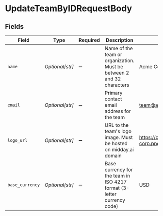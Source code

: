 # UpdateTeamByIDRequestBody


## Fields

| Field                                                                  | Type                                                                   | Required                                                               | Description                                                            | Example                                                                |
| ---------------------------------------------------------------------- | ---------------------------------------------------------------------- | ---------------------------------------------------------------------- | ---------------------------------------------------------------------- | ---------------------------------------------------------------------- |
| `name`                                                                 | *Optional[str]*                                                        | :heavy_minus_sign:                                                     | Name of the team or organization. Must be between 2 and 32 characters  | Acme Corporation                                                       |
| `email`                                                                | *Optional[str]*                                                        | :heavy_minus_sign:                                                     | Primary contact email address for the team                             | team@acme.com                                                          |
| `logo_url`                                                             | *Optional[str]*                                                        | :heavy_minus_sign:                                                     | URL to the team's logo image. Must be hosted on midday.ai domain       | https://cdn.midday.ai/logos/acme-corp.png                              |
| `base_currency`                                                        | *Optional[str]*                                                        | :heavy_minus_sign:                                                     | Base currency for the team in ISO 4217 format (3-letter currency code) | USD                                                                    |
